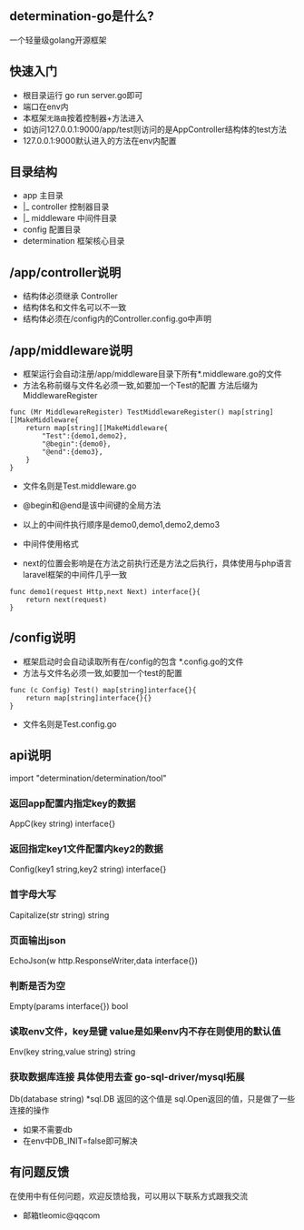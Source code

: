 ## determination-go是什么?
一个轻量级golang开源框架

## 快速入门
* 根目录运行 go run server.go即可
* 端口在env内
* 本框架`无路由`按着控制器+方法进入
* 如访问127.0.0.1:9000/app/test则访问的是AppController结构体的test方法
* 127.0.0.1:9000默认进入的方法在env内配置

## 目录结构
* app     主目录
*	|_ controller 控制器目录
*	|_ middleware 中间件目录
* config  配置目录
* determination 框架核心目录

## /app/controller说明
* 结构体必须继承 Controller
* 结构体名和文件名可以不一致
* 结构体必须在/config内的Controller.config.go中声明

## /app/middleware说明
* 框架运行会自动注册/app/middleware目录下所有\*.middleware.go的文件
* 方法名称前缀与文件名必须一致,如要加一个Test的配置 方法后缀为MiddlewareRegister

```golang
func (Mr MiddlewareRegister) TestMiddlewareRegister() map[string][]MakeMiddleware{
	return map[string][]MakeMiddleware{
		"Test":{demo1,demo2},
		"@begin":{demo0},
		"@end":{demo3},
	}
}
```

* 文件名则是Test.middleware.go
* @begin和@end是该中间键的全局方法
* 以上的中间件执行顺序是demo0,demo1,demo2,demo3

* 中间件使用格式
* next的位置会影响是在方法之前执行还是方法之后执行，具体使用与php语言laravel框架的中间件几乎一致

```golang
func demo1(request Http,next Next) interface{}{
	return next(request)
}
```

## /config说明
* 框架启动时会自动读取所有在/config的包含 \*.config.go的文件
* 方法与文件名必须一致,如要加一个test的配置

```golang
func (c Config) Test() map[string]interface{}{
	return map[string]interface{}{}
}
```

* 文件名则是Test.config.go

## api说明

import "determination/determination/tool"

### 返回app配置内指定key的数据
AppC(key string) interface{}

### 返回指定key1文件配置内key2的数据
Config(key1 string,key2 string) interface{}

### 首字母大写
Capitalize(str string) string 

### 页面输出json
EchoJson(w http.ResponseWriter,data interface{})

### 判断是否为空
Empty(params interface{}) bool

### 读取env文件，key是键 value是如果env内不存在则使用的默认值
Env(key string,value string) string

### 获取数据库连接 具体使用去查 go-sql-driver/mysql拓展
Db(database string) *sql.DB  返回的这个值是 sql.Open返回的值，只是做了一些连接的操作

* 如果不需要db
* 在env中DB_INIT=false即可解决

## 有问题反馈
在使用中有任何问题，欢迎反馈给我，可以用以下联系方式跟我交流

* 邮箱tleomic@qqcom
